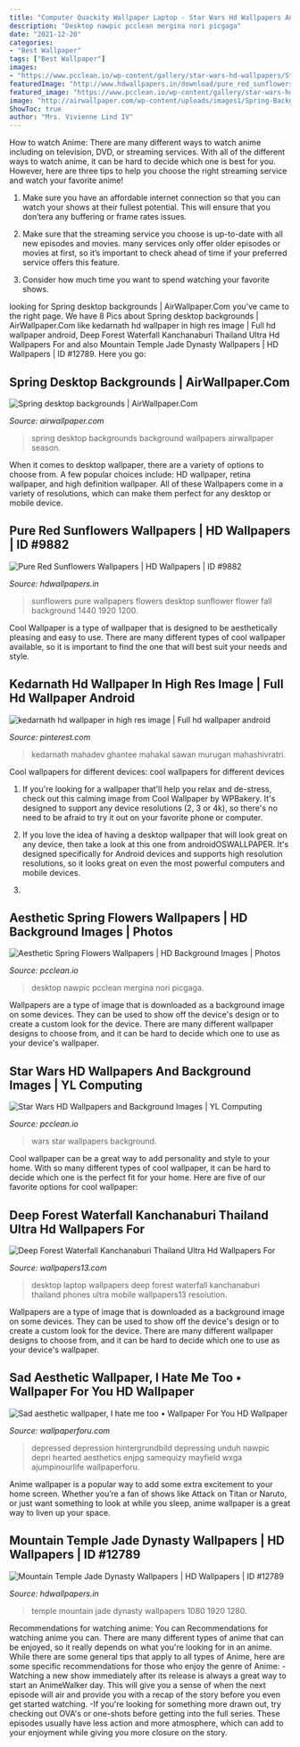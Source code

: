 ```yaml
---
title: "Computer Quackity Wallpaper Laptop - Star Wars Hd Wallpapers And Background Images"
description: "Desktop nawpic pcclean mergina nori picgaga"
date: "2021-12-20"
categories:
- "Best Wallpaper"
tags: ["Best Wallpaper"]
images:
- "https://www.pcclean.io/wp-content/gallery/star-wars-hd-wallpapers/Star-Wars-40.jpg"
featuredImage: "http://www.hdwallpapers.in/download/pure_red_sunflowers-1440x900.jpg"
featured_image: "https://www.pcclean.io/wp-content/gallery/star-wars-hd-wallpapers/Star-Wars-40.jpg"
image: "http://airwallpaper.com/wp-content/uploads/images1/Spring-Background-HD-Wallpaper-new.jpg"
ShowToc: true
author: "Mrs. Vivienne Lind IV"
---
```



How to watch Anime: There are many different ways to watch anime including on television, DVD, or streaming services.
With all of the different ways to watch anime, it can be hard to decide which one is best for you. However, here are three tips to help you choose the right streaming service and watch your favorite anime!
1. Make sure you have an affordable internet connection so that you can watch your shows at their fullest potential. This will ensure that you don’tera any buffering or frame rates issues.

2. Make sure that the streaming service you choose is up-to-date with all new episodes and movies. many services only offer older episodes or movies at first, so it’s important to check ahead of time if your preferred service offers this feature.

3. Consider how much time you want to spend watching your favorite shows.

	

		
looking for Spring desktop backgrounds | AirWallpaper.Com you've came to the right page. We have 8 Pics about Spring desktop backgrounds | AirWallpaper.Com like kedarnath hd wallpaper in high res image | Full hd wallpaper android, Deep Forest Waterfall Kanchanaburi Thailand Ultra Hd Wallpapers For and also Mountain Temple Jade Dynasty Wallpapers | HD Wallpapers | ID #12789. Here you go:
		
    
## Spring Desktop Backgrounds | AirWallpaper.Com

<img loading=lazy src="http://airwallpaper.com/wp-content/uploads/images1/Spring-Background-HD-Wallpaper-new.jpg" onerror="this.onerror=null;this.src='https://tse4.mm.bing.net/th?id=OIP.gabrQcSO01NMOnD8gPiZxQHaFj&amp;pid=15.1';" alt="Spring desktop backgrounds | AirWallpaper.Com">

_Source: airwallpaper.com_

>spring desktop backgrounds background wallpapers airwallpaper season. 

	

When it comes to desktop wallpaper, there are a variety of options to choose from. A few popular choices include: HD wallpaper, retina wallpaper, and high definition wallpaper. All of these Wallpapers come in a variety of resolutions, which can make them perfect for any desktop or mobile device. 

    
## Pure Red Sunflowers Wallpapers | HD Wallpapers | ID #9882

<img loading=lazy src="http://www.hdwallpapers.in/download/pure_red_sunflowers-1440x900.jpg" onerror="this.onerror=null;this.src='https://tse1.mm.bing.net/th?id=OIP.MZBx9wbwsqbaAtQTxiEOFwHaEo&amp;pid=15.1';" alt="Pure Red Sunflowers Wallpapers | HD Wallpapers | ID #9882">

_Source: hdwallpapers.in_

>sunflowers pure wallpapers flowers desktop sunflower flower fall background 1440 1920 1200. 

	

Cool Wallpaper is a type of wallpaper that is designed to be aesthetically pleasing and easy to use. There are many different types of cool wallpaper available, so it is important to find the one that will best suit your needs and style.

    
## Kedarnath Hd Wallpaper In High Res Image | Full Hd Wallpaper Android

<img loading=lazy src="https://i.pinimg.com/736x/4b/0e/26/4b0e26407342cd8ca079b1ee2900093a.jpg" onerror="this.onerror=null;this.src='https://tse4.mm.bing.net/th?id=OIP.5op-ZcggjoeASLPs9-usfwHaNK&amp;pid=15.1';" alt="kedarnath hd wallpaper in high res image | Full hd wallpaper android">

_Source: pinterest.com_

>kedarnath mahadev ghantee mahakal sawan murugan mahashivratri. 

	

Cool wallpapers for different devices:
cool wallpapers for different devices 

1. If you're looking for a wallpaper that'll help you relax and de-stress, check out this calming image from Cool Wallpaper by WPBakery. It's designed to support any device resolutions (2, 3 or 4k), so there's no need to be afraid to try it out on your favorite phone or computer.

2. If you love the idea of having a desktop wallpaper that will look great on any device, then take a look at this one from androidOSWALLPAPER. It's designed specifically for Android devices and supports high resolution resolutions, so it looks great on even the most powerful computers and mobile devices.

3.

    
## Aesthetic Spring Flowers Wallpapers | HD Background Images | Photos

<img loading=lazy src="https://www.pcclean.io/wp-content/uploads/2020/4/veMNJj.jpg" onerror="this.onerror=null;this.src='https://tse2.mm.bing.net/th?id=OIP.hZKciOECd9bACEtdvk9zSQHaNK&amp;pid=15.1';" alt="Aesthetic Spring Flowers Wallpapers | HD Background Images | Photos">

_Source: pcclean.io_

>desktop nawpic pcclean mergina nori picgaga. 

	

Wallpapers are a type of image that is downloaded as a background image on some devices. They can be used to show off the device's design or to create a custom look for the device. There are many different wallpaper designs to choose from, and it can be hard to decide which one to use as your device's wallpaper.

    
## Star Wars HD Wallpapers And Background Images | YL Computing

<img loading=lazy src="https://www.pcclean.io/wp-content/gallery/star-wars-hd-wallpapers/Star-Wars-40.jpg" onerror="this.onerror=null;this.src='https://tse1.mm.bing.net/th?id=OIP.iM9l0OX8zjIlp7L4RlxJPgHaEo&amp;pid=15.1';" alt="Star Wars HD Wallpapers and Background Images | YL Computing">

_Source: pcclean.io_

>wars star wallpapers background. 

	

Cool wallpaper can be a great way to add personality and style to your home. With so many different types of cool wallpaper, it can be hard to decide which one is the perfect fit for your home. Here are five of our favorite options for cool wallpaper: 

    
## Deep Forest Waterfall Kanchanaburi Thailand Ultra Hd Wallpapers For

<img loading=lazy src="http://www.wallpapers13.com/wp-content/uploads/2018/09/Deep-Forest-Waterfall-Kanchanaburi-Thailand-Ultra-HD-Wallpapers-for-Desktop-Mobile-Phones-and-laptop-3840x2400.jpg" onerror="this.onerror=null;this.src='https://tse2.mm.bing.net/th?id=OIP.RL_BEtDqLUKpDb0fOR5sOAHaEo&amp;pid=15.1';" alt="Deep Forest Waterfall Kanchanaburi Thailand Ultra Hd Wallpapers For">

_Source: wallpapers13.com_

>desktop laptop wallpapers deep forest waterfall kanchanaburi thailand phones ultra mobile wallpapers13 resolution. 

	

Wallpapers are a type of image that is downloaded as a background image on some devices. They can be used to show off the device's design or to create a custom look for the device. There are many different wallpaper designs to choose from, and it can be hard to decide which one to use as your device's wallpaper.

    
## Sad Aesthetic Wallpaper, I Hate Me Too • Wallpaper For You HD Wallpaper

<img loading=lazy src="https://wallpaperforu.com/wp-content/uploads/2020/09/sad-aesthetic-wallpaper-20090815162621080x1920.jpg" onerror="this.onerror=null;this.src='https://tse4.mm.bing.net/th?id=OIP.PL3e2-K0aa6aOewGGChm5QHaNK&amp;pid=15.1';" alt="Sad aesthetic wallpaper, I hate me too • Wallpaper For You HD Wallpaper">

_Source: wallpaperforu.com_

>depressed depression hintergrundbild depressing unduh nawpic depri hearted aesthetics enjpg samequizy mayfield wxga ajumpinourlife wallpaperforu. 

	

Anime wallpaper is a popular way to add some extra excitement to your home screen. Whether you’re a fan of shows like Attack on Titan or Naruto, or just want something to look at while you sleep, anime wallpaper is a great way to liven up your space.

    
## Mountain Temple Jade Dynasty Wallpapers | HD Wallpapers | ID #12789

<img loading=lazy src="http://www.hdwallpapers.in/download/mountain_temple_jade_dynasty-1920x1080.jpg" onerror="this.onerror=null;this.src='https://tse4.mm.bing.net/th?id=OIP.PSIw_5RiJJzJjyavsxONMAHaEK&amp;pid=15.1';" alt="Mountain Temple Jade Dynasty Wallpapers | HD Wallpapers | ID #12789">

_Source: hdwallpapers.in_

>temple mountain jade dynasty wallpapers 1080 1920 1280. 

	

Recommendations for watching anime: You can
Recommendations for watching anime you can. There are many different types of anime that can be enjoyed, so it really depends on what you're looking for in an anime. While there are some general tips that apply to all types of Anime, here are some specific recommendations for those who enjoy the genre of Anime: 
-Watching a new show immediately after its release is always a great way to start an AnimeWalker day. This will give you a sense of when the next episode will air and provide you with a recap of the story before you even get started watching. 
-If you're looking for something more drawn out, try checking out OVA's or one-shots before getting into the full series. These episodes usually have less action and more atmosphere, which can add to your enjoyment while giving you more closure on the story.

